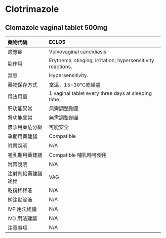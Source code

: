 # Clotrimazole

## Clomazole vaginal tablet 500mg

| 藥物代碼           | ECLO5                                                       |
|:-------------------|:------------------------------------------------------------|
| 適應症             | Vulvovaginal candidiasis                                    |
| 副作用             | Erythema, stinging, irritation; hypersensitivity reactions. |
| 禁忌               | Hypersensitivity.                                           |
| 藥物保存方式       | 室溫，15-30℃乾燥處                                          |
| 用法用量           | 1 vaginal tablet every three days at sleeping time.         |
| 肝功能異常         | 無需調整劑量                                                |
| 腎功能異常         | 無需調整劑量                                                |
| 懷孕用藥危分級     | 可能安全                                                    |
| 孕期用藥建議       | Compatible                                                  |
| 附帶說明           | N/A                                                         |
| 哺乳期用藥建議     | Compatible 哺乳時可使用                                     |
| 附帶說明           | N/A                                                         |
| 注射劑給藥建議途徑 | VAG                                                         |
| 乾粉稀釋液         | N/A                                                         |
| 輸注點滴液         | N/A                                                         |
| IVP 用法建議       | N/A                                                         |
| IVD 用法建議       | N/A                                                         |
| 注意事項           | N/A                                                         |

